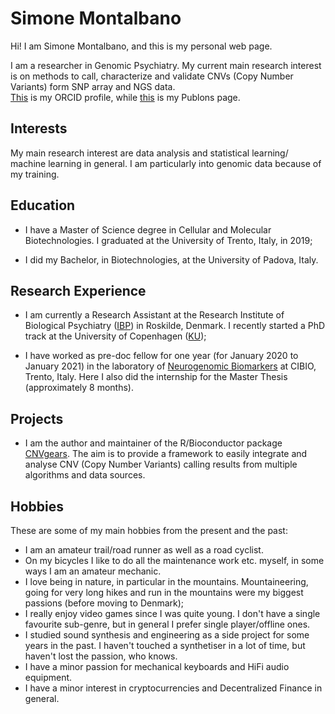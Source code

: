 # Simone Montalbano

Hi! I am Simone Montalbano, and this is my personal web page.

I am a researcher in Genomic Psychiatry. My current main research
interest is on methods to call, characterize and validate CNVs
(Copy Number Variants) form SNP array and NGS data.   
[This](https://orcid.org/0000-0002-9846-0560) is my ORCID profile, while
[this](https://publons.com/researcher/4849797/simone-montalbano/) 
is my Publons page.

## Interests

My main research interest are data analysis and statistical learning/
machine learning in general. I am particularly into genomic data
because of my training. 


## Education

- I have a Master of Science degree in Cellular and Molecular Biotechnologies.
  I graduated at the University of Trento, Italy, in 2019;

- I did my Bachelor, in Biotechnologies, at the University of Padova, Italy.


## Research Experience

- I am currently a Research Assistant at the Research Institute of Biological
  Psychiatry ([IBP](https://biopsyk.dk/)) in Roskilde, Denmark. I recently started
  a PhD track at the University of Copenhagen ([KU](https://www.ku.dk/english/));

- I have worked as pre-doc fellow for one year (for January 2020 to January 2021)
  in the laboratory of
  [Neurogenomic Biomarkers](https://www.cibio.unitn.it/302/laboratory-of-neurogenomic-biomarkers)
  at CIBIO, Trento, Italy. Here I also did the internship for the Master Thesis 
  (approximately 8 months).


## Projects

- I am the author and maintainer of the R/Bioconductor package
  [CNVgears](https://master.bioconductor.org/packages/CNVgears/). The aim is to
  provide a framework to easily integrate and analyse CNV (Copy Number Variants)
  calling results from multiple algorithms and data sources.


## Hobbies

These are some of my main hobbies from the present and the past:

- I am an amateur trail/road runner as well as a road cyclist.
- On my bicycles I like to do all the maintenance work etc. myself,
  in some ways I am an amateur mechanic.
- I love being in nature, in particular in the mountains. Mountaineering,
  going for very long hikes and run in the mountains were my biggest passions
  (before moving to Denmark);
- I really enjoy video games since I was quite young. I don't have a single
  favourite sub-genre, but in general I prefer single player/offline ones.
- I studied sound synthesis and engineering as a side project for
  some years in the past. I haven't touched a synthetiser in a lot of time,
  but haven't lost the passion, who knows.
- I have a minor passion for mechanical keyboards and HiFi audio equipment.
- I have a minor interest in cryptocurrencies and Decentralized Finance in general.
